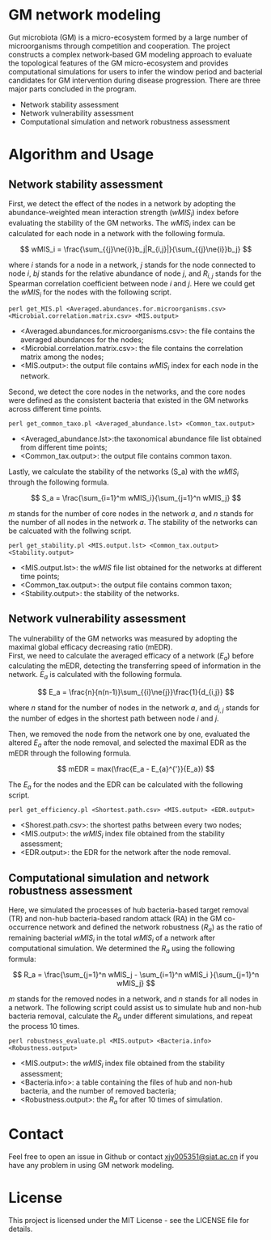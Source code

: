 # GM network modeling
Gut microbiota (GM) is a micro-ecosystem formed by a large number of microorganisms through competition and cooperation. The project constructs a complex network-based GM modeling approach to evaluate the topological features of the GM micro-ecosystem and provides computational simulations for users to infer the window period and bacterial candidates for GM intervention during disease progression. There are three major parts concluded in the program.<br>
* Network stability assessment<br>
* Network vulnerability assessment<br>
* Computational simulation and network robustness assessment<br>
# Algorithm and Usage
## Network stability assessment  
First, we detect the effect of the nodes in a network by adopting the abundance-weighted mean interaction strength ($wMIS_i$) index before evaluating the stability of the GM networks. The $wMIS_i$ index can be calculated for each node in a network with the following formula.<br>

$$ wMIS_i = \frac{\sum_{{j}\ne{i}}b_j|R_{i,j}|}{\sum_{{j}\ne{i}}b_j} $$

where $i$ stands for a node in a network, $j$ stands for the node connected to node $i$, $bj$ stands for the relative abundance of node $j$, and $R_{i,j}$ stands for the Spearman correlation coefficient between node $i$ and $j$. Here we could get the $wMIS_i$ for the nodes with the following script.<br>

```
perl get_MIS.pl <Averaged.abundances.for.microorganisms.csv> <Microbial.correlation.matrix.csv> <MIS.output>
```

* <Averaged.abundances.for.microorganisms.csv>: the file contains the averaged abundances for the nodes;<br>
* <Microbial.correlation.matrix.csv>: the file contains the correlation matrix among the nodes;<br>
* <MIS.output>: the output file contains $wMIS_i$ index for each node in the network.<br>

Second, we detect the core nodes in the networks, and the core nodes were defined as the consistent bacteria that existed in the GM networks across different time points.<br>

```
perl get_common_taxo.pl <Averaged_abundance.lst> <Common_tax.output>
```

* <Averaged_abundance.lst>:the taxonomical abundance file list obtained from different time points;<br>
* <Common_tax.output>: the output file contains common taxon.<br>

Lastly, we calculate the stability of the networks (S_a) with the $wMIS_i$ through the following formula.

$$ S_a = \frac{\sum_{i=1}^m wMIS_i}{\sum_{j=1}^n wMIS_j} $$

$m$ stands for the number of core nodes in the network $a$, and $n$ stands for the number of all nodes in the network $a$. The stability of the networks can be calcuated with the follwing script.<br>

```
perl get_stability.pl <MIS.output.lst> <Common_tax.output> <Stability.output>
```

* <MIS.output.lst>: the *wMIS* file list obtained for the networks at different time points;<br>
* <Common_tax.output>: the output file contains common taxon;<br>
* <Stability.output>: the stability of the networks.<br>

## Network vulnerability assessment
The vulnerability of the GM networks was measured by adopting the maximal global efficacy decreasing ratio (mEDR). <br>
First, we need to calculate the averaged efficacy of a network ($E_a$) before calculating the mEDR, detecting the transferring speed of information in the network. $E_a$ is calculated with the following formula.<br>

$$ E_a = \frac{n}{n(n-1)}\sum_{{i}\ne{j}}\frac{1}{d_{i,j}} $$

where $n$ stand for the number of nodes in the network $a$, and $d_{i,j}$ stands for the number of edges in the shortest path between node $i$ and $j$.<br> 

Then, we removed the node from the network one by one, evaluated the altered $E_a$ after the node removal, and selected the maximal EDR as the mEDR through the following formula.<br>

$$  mEDR = max(\frac{E_a - E_{a}^{'}}{E_a}) $$

The $E_a$ for the nodes and the EDR can be calculated with the following script.<br>

```
perl get_efficiency.pl <Shortest.path.csv> <MIS.output> <EDR.output>
```

* <Shorest.path.csv>: the shortest paths between every two nodes;<br>
* <MIS.output>: the $wMIS_i$ index file obtained from the stability assessment;<br>
* <EDR.output>: the EDR for the network after the node removal.<br>

## Computational simulation and network robustness assessment
Here, we simulated the processes of hub bacteria-based target removal (TR) and non-hub bacteria-based random attack (RA) in the GM co-occurrence network and defined the network robustness ($R_a$) as the ratio of remaining bacterial $wMIS_i$ in the total $wMIS_i$ of a network after computational simulation. We determined the $R_a$ using the following formula:

$$ R_a = \frac{\sum_{j=1}^n wMIS_j - \sum_{i=1}^n wMIS_i }{\sum_{j=1}^n wMIS_j} $$

$m$ stands for the removed nodes in a network, and $n$ stands for all nodes in a network. The following script could assist us to simulate hub and non-hub bacteria removal, calculate the $R_a$ under different simulations, and repeat the process 10 times.<br>

```
perl robustness_evaluate.pl <MIS.output> <Bacteria.info> <Robustness.output>
```

* <MIS.output>: the $wMIS_i$ index file obtained from the stability assessment;<br>
* <Bacteria.info>: a table containing the files of hub and non-hub bacteria, and the number of removed bacteria;<br> 
* <Robustness.output>: the $R_a$ for after 10 times of simulation.<br>

# Contact

Feel free to open an issue in Github or contact xjy005351@siat.ac.cn if you have any problem in using GM network modeling.

# License

This project is licensed under the MIT License - see the LICENSE file for details.
